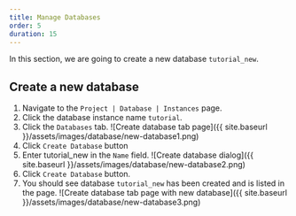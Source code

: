 ```yaml
---
title: Manage Databases
order: 5
duration: 15
---
```


In this section, we are going to create a new database `tutorial_new`.

## Create a new database

1. Navigate to the `Project | Database | Instances` page.
1. Click the database instance name `tutorial`.
1. Click the `Databases` tab.
![Create database tab page]({{ site.baseurl }}/assets/images/database/new-database1.png)
1. Click `Create Database` button
1. Enter tutorial_new in the `Name` field.
![Create database dialog]({{ site.baseurl }}/assets/images/database/new-database2.png)
1. Click `Create Database` button.
1. You should see database `tutorial_new` has been created and is listed in the page.
![Create database tab page with new database]({{ site.baseurl }}/assets/images/database/new-database3.png)
